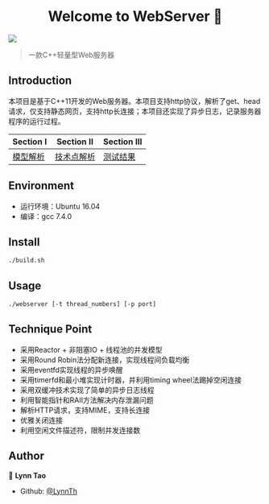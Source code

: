 <h1 align="center">Welcome to WebServer 👋</h1>
<p>
  <img src="https://img.shields.io/badge/version-1.0.0-blue.svg?cacheSeconds=2592000" />
</p>

> 一款C++轻量型Web服务器

## Introduction
本项目是基于C++11开发的Web服务器。本项目支持http协议，解析了get、head请求，仅支持静态网页，支持http长连接；本项目还实现了异步日志，记录服务器程序的运行过程。

| Section Ⅰ | Section Ⅱ  | Section Ⅲ |
| --------- | ---------- | ---------- |
| [模型解析](https://github.com/LynnTh/WebServer/blob/master/%E6%A8%A1%E5%9E%8B%E8%A7%A3%E6%9E%90.md)  | [技术点解析](https://github.com/LynnTh/WebServer/blob/master/%E6%8A%80%E6%9C%AF%E7%82%B9%E8%A7%A3%E6%9E%90.md) | [测试结果](https://github.com/LynnTh/WebServer/blob/master/%E6%B5%8B%E8%AF%95%E7%BB%93%E6%9E%9C.md) |

## Environment
- 运行环境：Ubuntu 16.04
- 编译：gcc 7.4.0

## Install

```sh
./build.sh
```

## Usage

```sh
./webserver [-t thread_numbers] [-p port]
```

## Technique Point
- 采用Reactor + 非阻塞IO + 线程池的并发模型
- 采用Round Robin法分配新连接，实现线程间负载均衡
- 采用eventfd实现线程的异步唤醒
- 采用timerfd和最小堆实现计时器，并利用timing wheel法踢掉空闲连接
- 采用双缓冲技术实现了简单的异步日志线程
- 利用智能指针和RAII方法解决内存泄漏问题
- 解析HTTP请求，支持MIME，支持长连接
- 优雅关闭连接
- 利用空闲文件描述符，限制并发连接数

## Author

👤 **Lynn Tao**

* Github: [@LynnTh](https://github.com/LynnTh)


